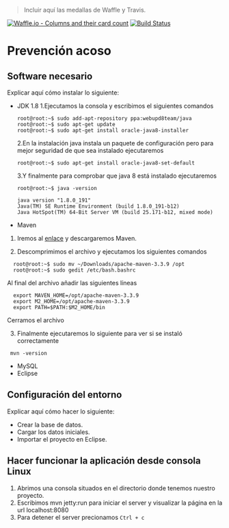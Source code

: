 > Incluir aquí las medallas de Waffle y Travis.

[![Waffle.io - Columns and their card count](https://badge.waffle.io/fede9612/prevencion-acoso.svg?columns=backlog)](https://waffle.io/fede9612/prevencion-acoso)
[![Build Status](https://travis-ci.com/fede9612/prevencion-acoso.svg?branch=master)](https://travis-ci.com/fede9612/prevencion-acoso)

# Prevención acoso

## Software necesario

Explicar aquí cómo instalar lo siguiente:
* JDK 1.8
  1.Ejecutamos la consola y escribimos el siguientes comandos
  ```console
  root@root:~$ sudo add-apt-repository ppa:webupd8team/java
  root@root:~$ sudo apt-get update
  root@root:~$ sudo apt-get install oracle-java8-installer
  ```
  2.En la instalación java instala un paquete de configuración pero para mejor seguridad de que sea instalado ejecutaremos
  ```console
  root@root:~$ sudo apt-get install oracle-java8-set-default
  ```
  3.Y finalmente para comprobar que java 8 está instalado ejecutaremos
   ```console
  root@root:~$ java -version
  
  java version "1.8.0_191"
  Java(TM) SE Runtime Environment (build 1.8.0_191-b12)
  Java HotSpot(TM) 64-Bit Server VM (build 25.171-b12, mixed mode)
  ```
  
* Maven

 1. Iremos al [enlace](https://maven.apache.org/download.cgi) y descargaremos Maven.
  
  2. Descomprimimos el archivo y ejecutamos los siguientes comandos
  ```console
    root@root:~$ sudo mv ~/Downloads/apache-maven-3.3.9 /opt
    root@root:~$ sudo gedit /etc/bash.bashrc
  ```
   Al final del archivo añadir las siguientes líneas
  ```console
    export MAVEN_HOME=/opt/apache-maven-3.3.9
    export M2_HOME=/opt/apache-maven-3.3.9
    export PATH=$PATH:$M2_HOME/bin
  ```
   Cerramos el archivo
  
  3. Finalmente ejecutaremos lo siguiente para ver si se instaló correctamente
   ```console
    mvn -version
  ```
* MySQL
* Eclipse

## Configuración del entorno

Explicar aquí cómo hacer lo siguiente:
* Crear la base de datos.
* Cargar los datos iniciales.
* Importar el proyecto en Eclipse.

## Hacer funcionar la aplicación desde consola Linux
 1. Abrimos una consola situados en el directorio donde tenemos nuestro proyecto.
 1. Escribimos mvn jetty:run para iniciar el server y visualizar la página en la url localhost:8080
 1. Para detener el server precionamos `Ctrl + c`
 
